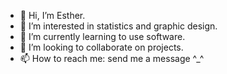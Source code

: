 - 👋 Hi, I’m Esther.
- 👀 I’m interested in statistics and graphic design.
- 🌱 I’m currently learning to use software.
- 💞️ I’m looking to collaborate on projects.
- 📫 How to reach me: send me a message ^_^ 

<!---
estherchen1/estherchen1 is a ✨ special ✨ repository because its `README.md` (this file) appears on your GitHub profile.
You can click the Preview link to take a look at your changes.
--->
